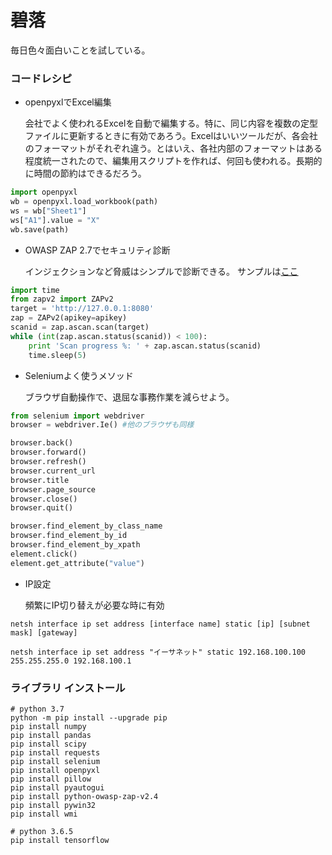 # 碧落 #

毎日色々面白いことを試している。

### コードレシピ ###

* openpyxlでExcel編集

   会社でよく使われるExcelを自動で編集する。特に、同じ内容を複数の定型ファイルに更新するときに有効であろう。Excelはいいツールだが、各会社のフォーマットがそれぞれ違う。とはいえ、各社内部のフォーマットはある程度統一されたので、編集用スクリプトを作れば、何回も使われる。長期的に時間の節約はできるだろう。

```python
import openpyxl
wb = openpyxl.load_workbook(path)
ws = wb["Sheet1"]
ws["A1"].value = "X"
wb.save(path)
```

* OWASP ZAP 2.7でセキュリティ診断

   インジェクションなど脅威はシンプルで診断できる。
   サンプルは[ここ](https://github.com/zaproxy/zaproxy/wiki/ApiPython)

```python
import time
from zapv2 import ZAPv2
target = 'http://127.0.0.1:8080'
zap = ZAPv2(apikey=apikey)
scanid = zap.ascan.scan(target)
while (int(zap.ascan.status(scanid)) < 100):
    print 'Scan progress %: ' + zap.ascan.status(scanid)
    time.sleep(5)

```

* Seleniumよく使うメソッド

   ブラウザ自動操作で、退屈な事務作業を減らせよう。

~~~python
from selenium import webdriver
browser = webdriver.Ie() #他のブラウザも同様

browser.back()
browser.forward()
browser.refresh()
browser.current_url
browser.title
browser.page_source
browser.close()
browser.quit()

browser.find_element_by_class_name
browser.find_element_by_id
browser.find_element_by_xpath
element.click()
element.get_attribute("value")
~~~

* IP設定

   頻繁にIP切り替えが必要な時に有効

~~~dos
netsh interface ip set address [interface name] static [ip] [subnet mask] [gateway]

netsh interface ip set address "イーサネット" static 192.168.100.100 255.255.255.0 192.168.100.1
~~~

### ライブラリ インストール ###

~~~dos
# python 3.7
python -m pip install --upgrade pip
pip install numpy
pip install pandas
pip install scipy
pip install requests
pip install selenium
pip install openpyxl
pip install pillow
pip install pyautogui
pip install python-owasp-zap-v2.4
pip install pywin32
pip install wmi
~~~

~~~dos
# python 3.6.5
pip install tensorflow
~~~